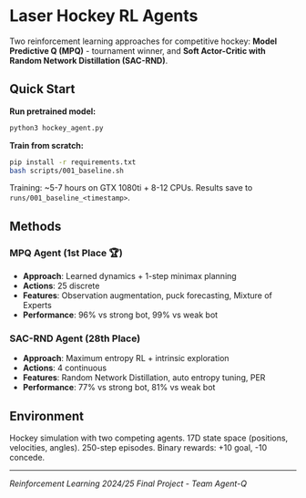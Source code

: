 # Laser Hockey RL Agents

Two reinforcement learning approaches for competitive hockey: **Model Predictive Q (MPQ)** - tournament winner, and **Soft Actor-Critic with Random Network Distillation (SAC-RND)**.

## Quick Start

**Run pretrained model:**
```bash
python3 hockey_agent.py
```

**Train from scratch:**
```bash
pip install -r requirements.txt
bash scripts/001_baseline.sh
```

Training: ~5-7 hours on GTX 1080ti + 8-12 CPUs. Results save to `runs/001_baseline_<timestamp>`.

## Methods

### MPQ Agent (1st Place 🏆)
- **Approach**: Learned dynamics + 1-step minimax planning
- **Actions**: 25 discrete
- **Features**: Observation augmentation, puck forecasting, Mixture of Experts
- **Performance**: 96% vs strong bot, 99% vs weak bot

### SAC-RND Agent (28th Place)  
- **Approach**: Maximum entropy RL + intrinsic exploration
- **Actions**: 4 continuous 
- **Features**: Random Network Distillation, auto entropy tuning, PER
- **Performance**: 77% vs strong bot, 81% vs weak bot

## Environment

Hockey simulation with two competing agents. 17D state space (positions, velocities, angles). 250-step episodes. Binary rewards: +10 goal, -10 concede.

---
*Reinforcement Learning 2024/25 Final Project - Team Agent-Q*